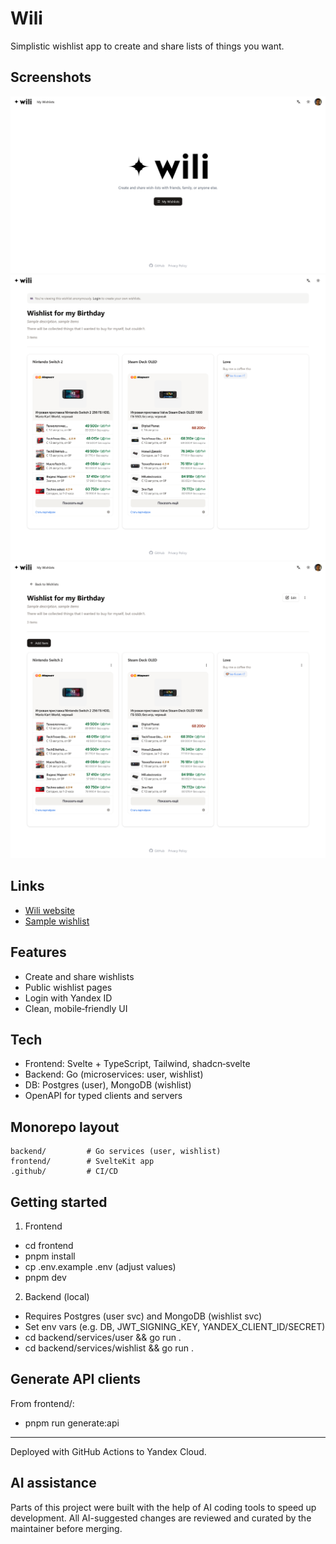 # Wili

Simplistic wishlist app to create and share lists of things you want.

## Screenshots

![Home page](docs/screenshots/homepage.png)
![Wishlist viewing](docs/screenshots/wishlists-anonymous.png)
![Wishlist editing](docs/screenshots/wishlists.png)

## Links

- [Wili website](https://wili.me)
- [Sample wishlist](https://wili.me/wishlists/dde3f5be-a611-490d-823e-a27c24dbc32e)


## Features

- Create and share wishlists
- Public wishlist pages
- Login with Yandex ID
- Clean, mobile‑friendly UI

## Tech

- Frontend: Svelte + TypeScript, Tailwind, shadcn‑svelte
- Backend: Go (microservices: user, wishlist)
- DB: Postgres (user), MongoDB (wishlist)
- OpenAPI for typed clients and servers

## Monorepo layout

```
backend/         # Go services (user, wishlist)
frontend/        # SvelteKit app
.github/         # CI/CD
```

## Getting started

1) Frontend
- cd frontend
- pnpm install
- cp .env.example .env (adjust values)
- pnpm dev

2) Backend (local)
- Requires Postgres (user svc) and MongoDB (wishlist svc)
- Set env vars (e.g. DB, JWT_SIGNING_KEY, YANDEX_CLIENT_ID/SECRET)
- cd backend/services/user && go run .
- cd backend/services/wishlist && go run .

## Generate API clients

From frontend/:
- pnpm run generate:api

---

Deployed with GitHub Actions to Yandex Cloud.

## AI assistance

Parts of this project were built with the help of AI coding tools to speed up development. All AI-suggested changes are reviewed and curated by the maintainer before merging.